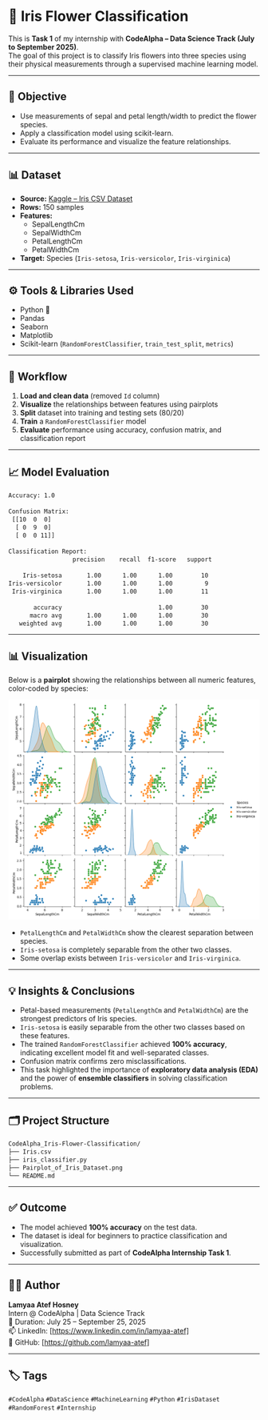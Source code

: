 # 🌸 Iris Flower Classification

This is **Task 1** of my internship with **CodeAlpha – Data Science Track (July to September 2025)**.  
The goal of this project is to classify Iris flowers into three species using their physical measurements through a supervised machine learning model.

---

## 📌 Objective

- Use measurements of sepal and petal length/width to predict the flower species.
- Apply a classification model using scikit-learn.
- Evaluate its performance and visualize the feature relationships.

---

## 📊 Dataset

- **Source:** [Kaggle – Iris CSV Dataset](https://www.kaggle.com/datasets/saurabh00007/iriscsv)
- **Rows:** 150 samples
- **Features:**
  - SepalLengthCm
  - SepalWidthCm
  - PetalLengthCm
  - PetalWidthCm
- **Target:** Species (`Iris-setosa`, `Iris-versicolor`, `Iris-virginica`)

---

## ⚙️ Tools & Libraries Used

- Python 🐍
- Pandas
- Seaborn
- Matplotlib
- Scikit-learn (`RandomForestClassifier`, `train_test_split`, `metrics`)

---

## 🚀 Workflow

1. **Load and clean data** (removed `Id` column)
2. **Visualize** the relationships between features using pairplots
3. **Split** dataset into training and testing sets (80/20)
4. **Train** a `RandomForestClassifier` model
5. **Evaluate** performance using accuracy, confusion matrix, and classification report

---

## 📈 Model Evaluation

```
Accuracy: 1.0

Confusion Matrix:
 [[10  0  0]
  [ 0  9  0]
  [ 0  0 11]]

Classification Report:
                  precision    recall  f1-score   support

    Iris-setosa       1.00      1.00      1.00        10
Iris-versicolor       1.00      1.00      1.00         9
 Iris-virginica       1.00      1.00      1.00        11

       accuracy                           1.00        30
      macro avg       1.00      1.00      1.00        30
   weighted avg       1.00      1.00      1.00        30
```

---

## 📊 Visualization

Below is a **pairplot** showing the relationships between all numeric features, color-coded by species:

![Pairplot of Iris Dataset](Pairplot_of_Iris_Dataset.png)

- `PetalLengthCm` and `PetalWidthCm` show the clearest separation between species.
- `Iris-setosa` is completely separable from the other two classes.
- Some overlap exists between `Iris-versicolor` and `Iris-virginica`.

---

## 💡 Insights & Conclusions

- Petal-based measurements (`PetalLengthCm` and `PetalWidthCm`) are the strongest predictors of Iris species.
- `Iris-setosa` is easily separable from the other two classes based on these features.
- The trained `RandomForestClassifier` achieved **100% accuracy**, indicating excellent model fit and well-separated classes.
- Confusion matrix confirms zero misclassifications.
- This task highlighted the importance of **exploratory data analysis (EDA)** and the power of **ensemble classifiers** in solving classification problems.

---

## 🗂 Project Structure

```
CodeAlpha_Iris-Flower-Classification/
├── Iris.csv
├── iris_classifier.py
├── Pairplot_of_Iris_Dataset.png
└── README.md
```

---

## ✅ Outcome

- The model achieved **100% accuracy** on the test data.
- The dataset is ideal for beginners to practice classification and visualization.
- Successfully submitted as part of **CodeAlpha Internship Task 1**.

---

## 👩‍💻 Author

**Lamyaa Atef Hosney**  
Intern @ CodeAlpha | Data Science Track  
📅 Duration: July 25 – September 25, 2025  
📫 LinkedIn: [https://www.linkedin.com/in/lamyaa-atef]  
🔗 GitHub: [https://github.com/lamyaa-atef]

---

## 🏷️ Tags

`#CodeAlpha` `#DataScience` `#MachineLearning` `#Python` `#IrisDataset` `#RandomForest` `#Internship`


